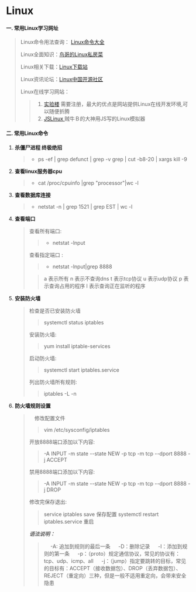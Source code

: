 # Linux

#### 一. 常用Linux学习网址
> Linux命令用法查询： [Linux命令大全](http://man.linuxde.net/)
> 
> Linux全面知识：[鸟哥的Linux私房菜](http://cn.linux.vbird.org/)
> 
> Linux相关下载：[Linux下载站](http://www.linuxdown.net/)
> 
> Linux资讯论坛：[Linux中国开源社区](https://linux.cn/)
> 
> Linux在线学习网站：
>> 1. [实验楼](https://www.shiyanlou.com/) 需要注册，最大的优点是网站提供Linux在线开发环境,可以随便折腾
>> 2. [JSLinux ](http://bellard.org/jslinux/) 贼牛Ｂ的大神用JS写的Linux模拟器

#### 二. 常用Linux命令

1. **杀僵尸进程 终极绝招**

    > * ps -ef | grep defunct | grep -v grep | cut -b8-20 | xargs kill -9
2. **查看linux服务器cpu**

    > * cat /proc/cpuinfo |grep "processor"|wc -l
3. **查看数据库连接**

    > * netstat -n | grep 1521 | grep EST | wc -l
4. **查看端口**
    > 查看所有端口:
    >> * netstat -lnput
    > 
    > 查看指定端口 :
    >> * netstat -lnput|grep 8888
    > 
    >> a 表示所有 
    >> n 表示不查询dns 
    >> t 表示tcp协议 
    >> u 表示udp协议 
    >> p 表示查询占用的程序 
    >> l 表示查询正在监听的程序

5. **安装防火墙**
    > 检查是否已安装防火墙
    >> systemctl status iptables
    >
    > 安装防火墙:
    >> yum install iptable-services
    >
    > 启动防火墙:
    >> systemctl start iptables.service
    >
    > 列出防火墙所有规则:
    >> iptables -L -n

6. **防火墙规则设置**
	>　修改配置文件
    >> vim /etc/sysconfig/iptables
    >
    > 开放8888端口添加以下内容: 
    >> -A INPUT -m state --state NEW -p tcp -m tcp --dport 8888 -j ACCEPT
    >
    > 禁用8888端口添加以下内容:  
    >> -A INPUT -m state --state NEW -p tcp -m tcp --dport 8888 -j DROP
    >
    > 修改完保存退出:
    >> service iptables save 保存配置
    >> systemctl restart iptables.service 重启
    >
    > ***语法说明：***
    >
    >> 　 -A: 追加到规则的最后一条
    >> 　 -D：删除记录
    >> 　 -I：添加到规则的第一条
    >> 　 -p：（proto）规定通信协议，常见的协议有：tcp、udp、icmp、all
    >> 　 -j：（jump）指定要跳转的目标，常见的目标有：ACCEPT（接收数据包）、DROP（丢弃数据包）、REJECT（重定向）三种，但是一般不适用重定向，会带来安全隐患 
